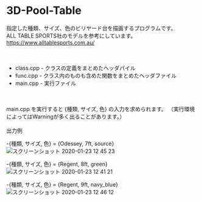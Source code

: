 # 3D-Pool-Table
指定した種類、サイズ、色のビリヤード台を描画するプログラムです。
<br />
ALL TABLE SPORTS社のモデルを参考にしています。
<br />
https://www.alltablesports.com.au/  
<br />
<br />
- class.cpp - クラスの定義をまとめたヘッダパイル  
- func.cpp - クラス内のものも含めた関数をまとめたヘッダファイル  
- main.cpp - 実行ファイル  
<br />
<br />
main.cpp を実行すると {種類, サイズ, 色} の入力を求められます。  
（実行環境によってはWarningが多く出ることがあります。）  
<br />
<br />
出力例  

-{種類, サイズ, 色} = {Odessey, 7ft, source}
![スクリーンショット 2020-01-23 12 45 23](https://user-images.githubusercontent.com/48121881/72955133-42255b80-3dde-11ea-986d-801abfbb277f.png)

-{種類, サイズ, 色} = {Regent, 8ft, green}
![スクリーンショット 2020-01-23 12 41 21](https://user-images.githubusercontent.com/48121881/72955028-db07a700-3ddd-11ea-9ac5-13661624551f.png)

-{種類, サイズ, 色} = {Regent, 9ft, navy_blue}
![スクリーンショット 2020-01-23 12 46 12](https://user-images.githubusercontent.com/48121881/72955174-5cf7d000-3dde-11ea-9243-55f80886b93b.png) 



